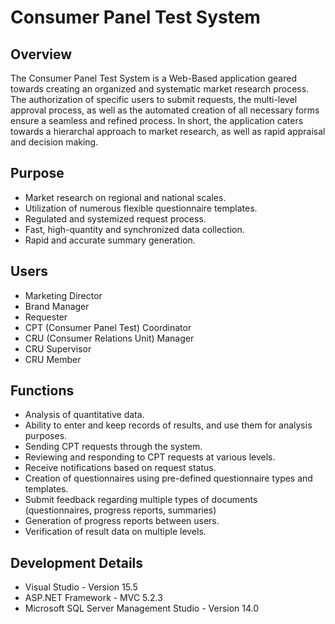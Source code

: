 # Consumer Panel Test System

## Overview
The Consumer Panel Test System is a Web-Based application geared towards creating an organized and systematic market research process. 
The authorization of specific users to submit requests, the multi-level approval process, as well as the automated creation of all 
necessary forms ensure a seamless and refined process. In short, the application caters towards a hierarchal approach to market research, as well as rapid appraisal and decision making.

## Purpose
* Market research on regional and national scales.
* Utilization of numerous flexible questionnaire templates.
* Regulated and systemized request process.
* Fast, high-quantity and synchronized data collection.
* Rapid and accurate summary generation.

## Users
* Marketing Director
* Brand Manager
* Requester
* CPT (Consumer Panel Test) Coordinator
* CRU (Consumer Relations Unit) Manager
* CRU Supervisor 
* CRU Member

## Functions
* Analysis of quantitative data.
* Ability to enter and keep records of results, and use them for analysis purposes.
* Sending CPT requests through the system.
* Reviewing and responding to CPT requests at various levels.
* Receive notifications based on request status.
* Creation of questionnaires using pre-defined questionnaire types and templates.
* Submit feedback regarding multiple types of documents (questionnaires, progress reports, summaries)
* Generation of progress reports between users.
* Verification of result data on multiple levels.

## Development Details
* Visual Studio - Version 15.5
* ASP.NET Framework - MVC 5.2.3
* Microsoft SQL Server Management Studio - Version 14.0
